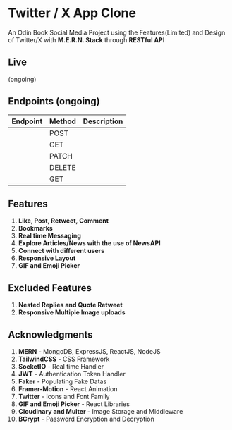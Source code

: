 # Twitter / X App Clone 

An Odin Book Social Media Project using the Features(Limited) and Design of Twitter/X with **M.E.R.N. Stack** through **RESTful API**

## Live
(ongoing)

## Endpoints (ongoing)

| Endpoint                             | Method | Description                                    |
| ------------------------------------ | ------ | ---------------------------------------------- |
|                                      | POST   |                                                |
|                                      | GET    |                                                |
|                                      | PATCH  |                                                |
|                                      | DELETE |                                                |
|                                      | GET    |                                                |

## Features
1. **Like, Post, Retweet, Comment**
2. **Bookmarks** 
3. **Real time Messaging**
4. **Explore Articles/News with the use of NewsAPI**
5. **Connect with different users**
6. **Responsive Layout**
7. **GIF and Emoji Picker**

## Excluded Features
1. **Nested Replies and Quote Retweet**
2. **Responsive Multiple Image uploads**

## Acknowledgments
1. **MERN** - MongoDB, ExpressJS, ReactJS, NodeJS
2. **TailwindCSS** - CSS Framework
3. **SocketIO** - Real time Handler
4. **JWT** - Authentication Token Handler
5. **Faker** - Populating Fake Datas
6. **Framer-Motion** - React Animation
7. **Twitter** - Icons and Font Family
8. **GIF and Emoji Picker** - React Libraries
9. **Cloudinary and Multer** - Image Storage and Middleware
10. **BCrypt** - Password Encryption and Decryption


